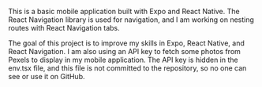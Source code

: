 This is a basic mobile application built with Expo and React Native. 
The React Navigation library is used for navigation, and I am working on nesting routes with React Navigation tabs.

The goal of this project is to improve my skills in Expo, React Native, and React Navigation. I am also using an API key to fetch some photos from Pexels to display in my mobile application. The API key is hidden in the env.tsx file, and this file is not committed to the repository, so no one can see or use it on GitHub.